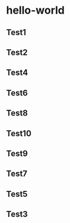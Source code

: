 # hello-world
## Test1
## Test2
## Test4
## Test6
## Test8
## Test10
## Test9
## Test7
## Test5
## Test3
